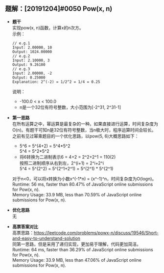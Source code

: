 ## 题解：[20191204]#0050 Pow(x, n)
- **题干**   
实现pow(x, n)函数，计算x的n次方。    
示例：    
  ```
  // e.g.1
  Input: 2.00000, 10
  Output: 1024.00000
  // e.g.2
  Input: 2.10000, 3
  Output: 9.26100
  // e.g.3
  Input: 2.00000, -2
  Output: 0.25000
  Explanation: 2^(-2) = 1/2^2 = 1/4 = 0.25
  ```
  说明：
  - -100.0 < x < 100.0
  - n是一个32位有符号整数，大小范围为[-2^31, 2^31-1]
- **第一思路**   
在所有运算之中，幂运算是最复杂的一种。如果直接进行运算，时间复杂度为O(n)。有题干可知n是32位有符号整数，当n极大时，程序运算时间会较长。           
之前有见过幂乘题目的一个优化思路，以pow(5, 6)大概思路如下：   
  - 5^6 = 5^(4+2) = 5^4\*5^2   
    5^4 = 5^2\*5^2   
  - 将6转换为二进制表示6 = 4+2 = 2^2+2^1 = 110(2)    
    按照二进制顺序从右到左，2^(i+1) = 2^i+2^i    
    5^4 = 5^(2^2) = 5^(2^1+2^1) = 5^(2^1) \* 5^(2^1)   

  对于n<0，可以将x转换为小数x^(-1*n) = (x^-1)^n，时间复杂度为O(logn)。
  Runtime: 56 ms, faster than 80.47% of JavaScript online submissions for Pow(x, n).   
  Memory Usage: 33.9 MB, less than 70.59% of JavaScript online submissions for Pow(x, n).   


- **优化思路**   
无

- **高票答案对比**   
高票思路：https://leetcode.com/problems/powx-n/discuss/19546/Short-and-easy-to-understand-solution   
同第一思路，但是采用了递归实现，更加易于理解，代码更加简洁。    
Runtime: 64 ms, faster than 36.29% of JavaScript online submissions for Pow(x, n).   
Memory Usage: 33.9 MB, less than 47.06% of JavaScript online submissions for Pow(x, n).   